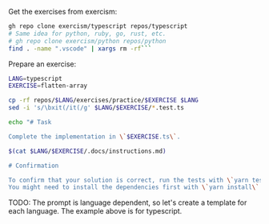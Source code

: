 Get the exercises from exercism:

````sh
gh repo clone exercism/typescript repos/typescript
# Same idea for python, ruby, go, rust, etc.
# gh repo clone exercism/python repos/python
find . -name ".vscode" | xargs rm -rf```
````

Prepare an exercise:

```sh
LANG=typescript
EXERCISE=flatten-array

cp -rf repos/$LANG/exercises/practice/$EXERCISE $LANG
sed -i 's/\bxit(/it(/g' $LANG/$EXERCISE/*.test.ts

echo "# Task

Complete the implementation in \`$EXERCISE.ts\`.

$(cat $LANG/$EXERCISE/.docs/instructions.md)

# Confirmation

To confirm that your solution is correct, run the tests with \`yarn test\`.
You might need to install the dependencies first with \`yarn install\`." > $LANG/$EXERCISE/.docs/prompt.md
```

TODO: The prompt is language dependent, so let's create a template for each language. The example above is for typescript.
